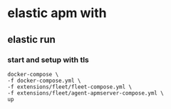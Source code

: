 # elastic apm with

## elastic run

### start and setup with tls

```
docker-compose \
-f docker-compose.yml \
-f extensions/fleet/fleet-compose.yml \
-f extensions/fleet/agent-apmserver-compose.yml \
up
```
